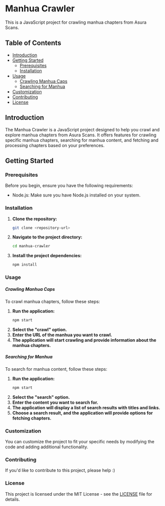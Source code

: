 # Manhua Crawler

This is a JavaScript project for crawling manhua chapters from Asura Scans.

## Table of Contents

- [Introduction](#introduction)
- [Getting Started](#getting-started)
  - [Prerequisites](#prerequisites)
  - [Installation](#installation)
- [Usage](#usage)
  - [Crawling Manhua Caps](#crawling-manhua-caps)
  - [Searching for Manhua](#searching-for-manhua)
- [Customization](#customization)
- [Contributing](#contributing)
- [License](#license)

## Introduction

The Manhua Crawler is a JavaScript project designed to help you crawl and explore manhua chapters from Asura Scans. It offers features for crawling specific manhua chapters, searching for manhua content, and fetching and processing chapters based on your preferences.

## Getting Started

### Prerequisites

Before you begin, ensure you have the following requirements:

- Node.js: Make sure you have Node.js installed on your system.

### Installation

1. **Clone the repository:**

   ```sh
   git clone <repository-url>

2. **Navigate to the project directory:**
    ```sh
    cd manhua-crawler

3. **Install the project dependencies:**
    ```sh
    npm install

### Usage

##### Crawling Manhua Caps
To crawl manhua chapters, follow these steps:

1. **Run the application:**
    ```sh
    npm start
2. **Select the "crawl" option.**
3. **Enter the URL of the manhua you want to crawl.**
4. **The application will start crawling and provide information about the manhua chapters.**

##### Searching for Manhua
To search for manhua content, follow these steps:
1. **Run the application:**
    ```sh
    npm start
2. **Select the "search" option.**
3. **Enter the content you want to search for.**
4. **The application will display a list of search results with titles and links.**
5. **Choose a search result, and the application will provide options for fetching chapters.**

### Customization
You can customize the project to fit your specific needs by modifying the code and adding additional functionality.

### Contributing

If you'd like to contribute to this project, please help :)

### License
This project is licensed under the MIT License - see the [LICENSE](https://github.com/gsvsf00/manhua-crawler/blob/main/LICENSE) file for details.